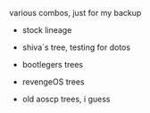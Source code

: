 various combos, just for my backup

- stock lineage

- shiva´s tree, testing for dotos

- bootlegers trees

- revengeOS trees

- old aoscp trees, i guess
